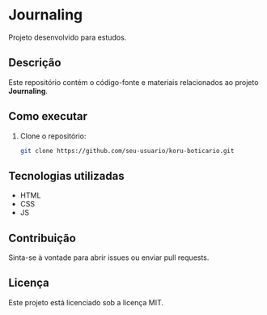 # Journaling

Projeto desenvolvido para estudos.

## Descrição

Este repositório contém o código-fonte e materiais relacionados ao projeto **Journaling**.

## Como executar

1. Clone o repositório:
    ```bash
    git clone https://github.com/seu-usuario/koru-boticario.git
    ```

## Tecnologias utilizadas

- HTML
- CSS
- JS

## Contribuição

Sinta-se à vontade para abrir issues ou enviar pull requests.

## Licença

Este projeto está licenciado sob a licença MIT.